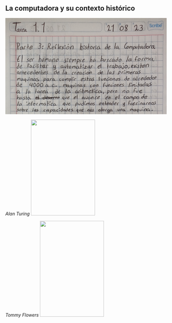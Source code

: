 ## La computadora y su contexto histórico
<img src="Imagenes/1(1).jpg" wigth="100">

*Alan Turing*
<img src="https://github.com/CristianMald/Informatica/assets/142453680/46e9ae74-57e9-4e0f-8f93-6ec042b66681" width="200" height="300">

*Tommy Flowers*
<img src="https://github.com/CristianMald/Informatica/assets/142453680/b2f71953-288e-4a8f-b443-cb86cdd71b7b" width="200" height="300">
